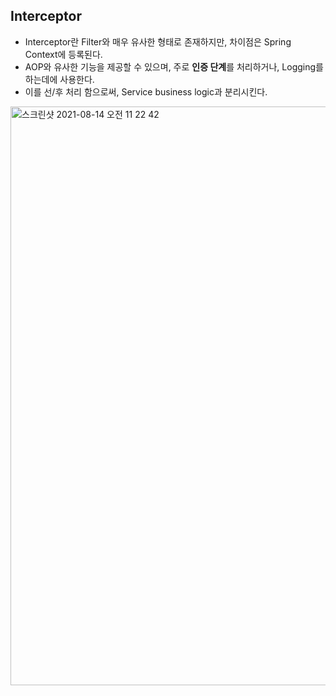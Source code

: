 ## Interceptor
  * Interceptor란 Filter와 매우 유사한 형태로 존재하지만, 차이점은 Spring Context에 등록된다.
  * AOP와 유사한 기능을 제공할 수 있으며, 주로 **인증 단계**를 처리하거나, Logging를 하는데에 사용한다.
  * 이를 선/후 처리 함으로써, Service business logic과 분리시킨다.
  <img width="926" alt="스크린샷 2021-08-14 오전 11 22 42" src="https://user-images.githubusercontent.com/18282470/129431601-839766be-a46f-4c0e-8e37-21e9d4884353.png">

